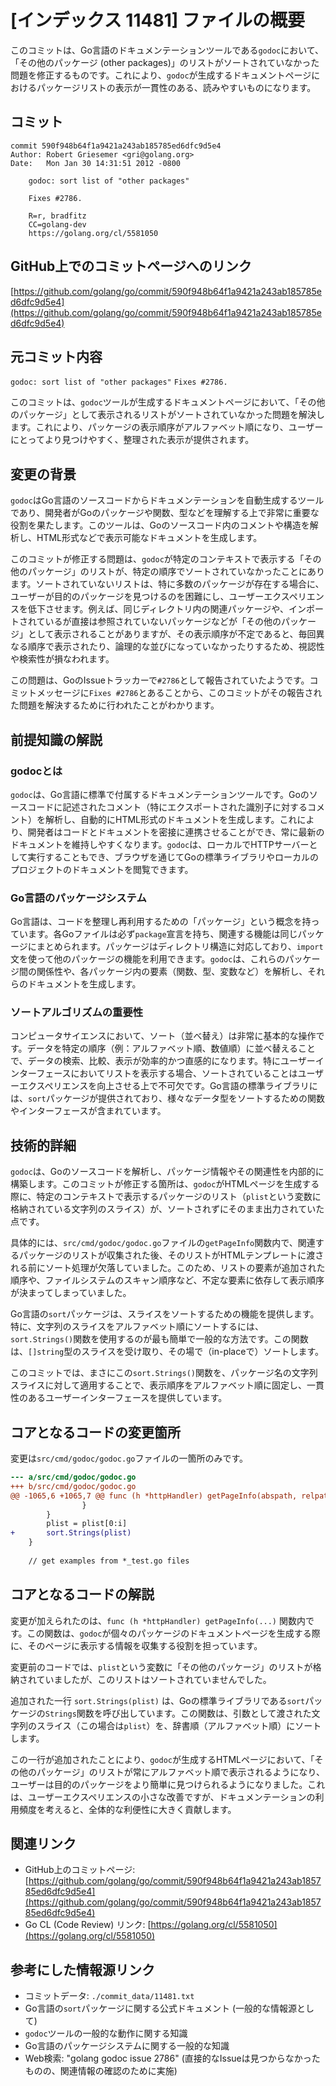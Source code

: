 # [インデックス 11481] ファイルの概要

このコミットは、Go言語のドキュメンテーションツールである`godoc`において、「その他のパッケージ (other packages)」のリストがソートされていなかった問題を修正するものです。これにより、`godoc`が生成するドキュメントページにおけるパッケージリストの表示が一貫性のある、読みやすいものになります。

## コミット

```
commit 590f948b64f1a9421a243ab185785ed6dfc9d5e4
Author: Robert Griesemer <gri@golang.org>
Date:   Mon Jan 30 14:31:51 2012 -0800

    godoc: sort list of "other packages"
    
    Fixes #2786.
    
    R=r, bradfitz
    CC=golang-dev
    https://golang.org/cl/5581050
```

## GitHub上でのコミットページへのリンク

[https://github.com/golang/go/commit/590f948b64f1a9421a243ab185785ed6dfc9d5e4](https://github.com/golang/go/commit/590f948b64f1a9421a243ab185785ed6dfc9d5e4)

## 元コミット内容

`godoc: sort list of "other packages"`
`Fixes #2786.`

このコミットは、`godoc`ツールが生成するドキュメントページにおいて、「その他のパッケージ」として表示されるリストがソートされていなかった問題を解決します。これにより、パッケージの表示順序がアルファベット順になり、ユーザーにとってより見つけやすく、整理された表示が提供されます。

## 変更の背景

`godoc`はGo言語のソースコードからドキュメンテーションを自動生成するツールであり、開発者がGoのパッケージや関数、型などを理解する上で非常に重要な役割を果たします。このツールは、Goのソースコード内のコメントや構造を解析し、HTML形式などで表示可能なドキュメントを生成します。

このコミットが修正する問題は、`godoc`が特定のコンテキストで表示する「その他のパッケージ」のリストが、特定の順序でソートされていなかったことにあります。ソートされていないリストは、特に多数のパッケージが存在する場合に、ユーザーが目的のパッケージを見つけるのを困難にし、ユーザーエクスペリエンスを低下させます。例えば、同じディレクトリ内の関連パッケージや、インポートされているが直接は参照されていないパッケージなどが「その他のパッケージ」として表示されることがありますが、その表示順序が不定であると、毎回異なる順序で表示されたり、論理的な並びになっていなかったりするため、視認性や検索性が損なわれます。

この問題は、GoのIssueトラッカーで`#2786`として報告されていたようです。コミットメッセージに`Fixes #2786`とあることから、このコミットがその報告された問題を解決するために行われたことがわかります。

## 前提知識の解説

### godocとは

`godoc`は、Go言語に標準で付属するドキュメンテーションツールです。Goのソースコードに記述されたコメント（特にエクスポートされた識別子に対するコメント）を解析し、自動的にHTML形式のドキュメントを生成します。これにより、開発者はコードとドキュメントを密接に連携させることができ、常に最新のドキュメントを維持しやすくなります。`godoc`は、ローカルでHTTPサーバーとして実行することもでき、ブラウザを通じてGoの標準ライブラリやローカルのプロジェクトのドキュメントを閲覧できます。

### Go言語のパッケージシステム

Go言語は、コードを整理し再利用するための「パッケージ」という概念を持っています。各Goファイルは必ず`package`宣言を持ち、関連する機能は同じパッケージにまとめられます。パッケージはディレクトリ構造に対応しており、`import`文を使って他のパッケージの機能を利用できます。`godoc`は、これらのパッケージ間の関係性や、各パッケージ内の要素（関数、型、変数など）を解析し、それらのドキュメントを生成します。

### ソートアルゴリズムの重要性

コンピュータサイエンスにおいて、ソート（並べ替え）は非常に基本的な操作です。データを特定の順序（例：アルファベット順、数値順）に並べ替えることで、データの検索、比較、表示が効率的かつ直感的になります。特にユーザーインターフェースにおいてリストを表示する場合、ソートされていることはユーザーエクスペリエンスを向上させる上で不可欠です。Go言語の標準ライブラリには、`sort`パッケージが提供されており、様々なデータ型をソートするための関数やインターフェースが含まれています。

## 技術的詳細

`godoc`は、Goのソースコードを解析し、パッケージ情報やその関連性を内部的に構築します。このコミットが修正する箇所は、`godoc`がHTMLページを生成する際に、特定のコンテキストで表示するパッケージのリスト（`plist`という変数に格納されている文字列のスライス）が、ソートされずにそのまま出力されていた点です。

具体的には、`src/cmd/godoc/godoc.go`ファイルの`getPageInfo`関数内で、関連するパッケージのリストが収集された後、そのリストがHTMLテンプレートに渡される前にソート処理が欠落していました。このため、リストの要素が追加された順序や、ファイルシステムのスキャン順序など、不定な要素に依存して表示順序が決まってしまっていました。

Go言語の`sort`パッケージは、スライスをソートするための機能を提供します。特に、文字列のスライスをアルファベット順にソートするには、`sort.Strings()`関数を使用するのが最も簡単で一般的な方法です。この関数は、`[]string`型のスライスを受け取り、その場で（in-placeで）ソートします。

このコミットでは、まさにこの`sort.Strings()`関数を、パッケージ名の文字列スライスに対して適用することで、表示順序をアルファベット順に固定し、一貫性のあるユーザーインターフェースを提供しています。

## コアとなるコードの変更箇所

変更は`src/cmd/godoc/godoc.go`ファイルの一箇所のみです。

```diff
--- a/src/cmd/godoc/godoc.go
+++ b/src/cmd/godoc/godoc.go
@@ -1065,6 +1065,7 @@ func (h *httpHandler) getPageInfo(abspath, relpath, pkgname string, mode PageInf
 		        }
 		}
 		plist = plist[0:i]
+		sort.Strings(plist)
 	}
 
 	// get examples from *_test.go files
```

## コアとなるコードの解説

変更が加えられたのは、`func (h *httpHandler) getPageInfo(...)` 関数内です。この関数は、`godoc`が個々のパッケージのドキュメントページを生成する際に、そのページに表示する情報を収集する役割を担っています。

変更前のコードでは、`plist`という変数に「その他のパッケージ」のリストが格納されていましたが、このリストはソートされていませんでした。

追加された一行 `sort.Strings(plist)` は、Goの標準ライブラリである`sort`パッケージの`Strings`関数を呼び出しています。この関数は、引数として渡された文字列のスライス（この場合は`plist`）を、辞書順（アルファベット順）にソートします。

この一行が追加されたことにより、`godoc`が生成するHTMLページにおいて、「その他のパッケージ」のリストが常にアルファベット順で表示されるようになり、ユーザーは目的のパッケージをより簡単に見つけられるようになりました。これは、ユーザーエクスペリエンスの小さな改善ですが、ドキュメンテーションの利用頻度を考えると、全体的な利便性に大きく貢献します。

## 関連リンク

*   GitHub上のコミットページ: [https://github.com/golang/go/commit/590f948b64f1a9421a243ab185785ed6dfc9d5e4](https://github.com/golang/go/commit/590f948b64f1a9421a243ab185785ed6dfc9d5e4)
*   Go CL (Code Review) リンク: [https://golang.org/cl/5581050](https://golang.org/cl/5581050)

## 参考にした情報源リンク

*   コミットデータ: `./commit_data/11481.txt`
*   Go言語の`sort`パッケージに関する公式ドキュメント (一般的な情報源として)
*   `godoc`ツールの一般的な動作に関する知識
*   Go言語のパッケージシステムに関する一般的な知識
*   Web検索: "golang godoc issue 2786" (直接的なIssueは見つからなかったものの、関連情報の確認のために実施)

